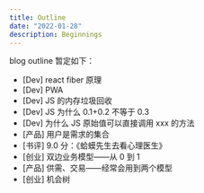 ```yaml
---
title: Outline
date: "2022-01-28"
description: Beginnings
---
```


blog outline 暂定如下：

- [Dev] react fiber 原理
- [Dev] PWA
- [Dev] JS 的内存垃圾回收
- [Dev] JS 为什么 0.1+0.2 不等于 0.3
- [Dev] 为什么 JS 原始值可以直接调用 xxx 的方法
- [产品] 用户是需求的集合
- [书评] 9.0 分：《蛤蟆先生去看心理医生》
- [创业] 双边业务模型——从 0 到 1
- [产品] 供需、交易——经常会用到两个模型
- [创业] 机会树
